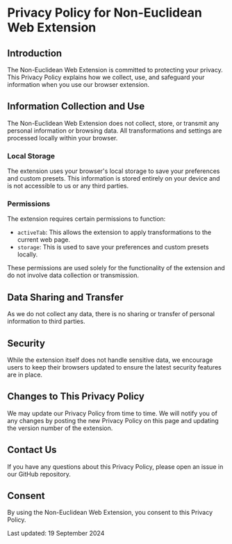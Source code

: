 # Privacy Policy for Non-Euclidean Web Extension

## Introduction

The Non-Euclidean Web Extension is committed to protecting your privacy. This Privacy Policy explains how we collect, use, and safeguard your information when you use our browser extension.

## Information Collection and Use

The Non-Euclidean Web Extension does not collect, store, or transmit any personal information or browsing data. All transformations and settings are processed locally within your browser.

### Local Storage

The extension uses your browser's local storage to save your preferences and custom presets. This information is stored entirely on your device and is not accessible to us or any third parties.

### Permissions

The extension requires certain permissions to function:

- `activeTab`: This allows the extension to apply transformations to the current web page.
- `storage`: This is used to save your preferences and custom presets locally.

These permissions are used solely for the functionality of the extension and do not involve data collection or transmission.

## Data Sharing and Transfer

As we do not collect any data, there is no sharing or transfer of personal information to third parties.

## Security

While the extension itself does not handle sensitive data, we encourage users to keep their browsers updated to ensure the latest security features are in place.

## Changes to This Privacy Policy

We may update our Privacy Policy from time to time. We will notify you of any changes by posting the new Privacy Policy on this page and updating the version number of the extension.

## Contact Us

If you have any questions about this Privacy Policy, please open an issue in our GitHub repository.

## Consent

By using the Non-Euclidean Web Extension, you consent to this Privacy Policy.

Last updated: 19 September 2024
